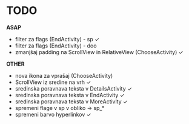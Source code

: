 TODO
====

**ASAP**
- filter za flags (EndActivity) - sp ✓
- filter za flags (EndActivity) - doo
- zmanjšaj padding na ScrollView in RelativeView (ChooseActivity) ✓

**OTHER**
- nova ikona za vprašaj (ChooseActivity)
- ScrollView iz sredine na vrh ✓
- sredinska poravnava teksta v DetailsActivity ✓
- sredinska poravnava teksta v EndActivity ✓
- sredinska poravnava teksta v MoreActivity ✓
- spremeni flage v sp v obliko -> sp_*
- spremeni barvo hyperlinkov ✓